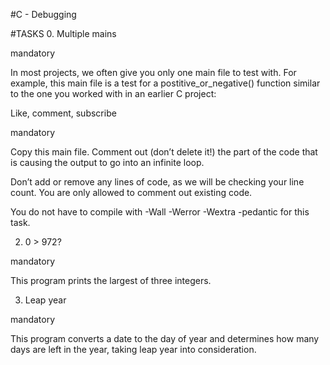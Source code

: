 #C - Debugging

#TASKS
0. Multiple mains

mandatory

In most projects, we often give you only one main file to test with. For example, this main file is a test for a postitive_or_negative() function similar to the one you worked with in an earlier C project:

 Like, comment, subscribe

mandatory

Copy this main file. Comment out (don’t delete it!) the part of the code that is causing the output to go into an infinite loop.



Don’t add or remove any lines of code, as we will be checking your line count. You are only allowed to comment out existing code.

You do not have to compile with -Wall -Werror -Wextra -pedantic for this task.

2. 0 > 972?

mandatory

This program prints the largest of three integers.

3. Leap year

mandatory

This program converts a date to the day of year and determines how many days are left in the year, taking leap year into consideration.

